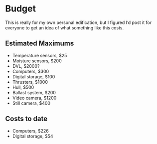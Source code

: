 # Budget
This is really for my own personal edification, but I figured I’d post it for everyone to get an idea of what something like this costs.

## Estimated Maximums
- Temperature sensors, $25
- Moisture sensors, $200
- DVL, $2000?
- Computers, $300
- Digital storage, $100
- Thrusters, $1000
- Hull, $500
- Ballast system, $200
- Video camera, $1200
- Still camera, $400

## Costs to date
- Computers, $226
- Digital storage, $54
